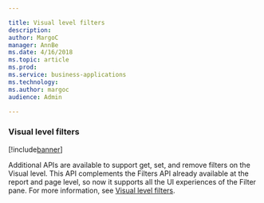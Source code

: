 ```yaml
---

title: Visual level filters
description: 
author: MargoC
manager: AnnBe
ms.date: 4/16/2018
ms.topic: article
ms.prod: 
ms.service: business-applications
ms.technology: 
ms.author: margoc
audience: Admin

---
```

### Visual level filters

[!include[banner](../../includes/banner.md)]




Additional APIs are available to support get, set, and remove filters on the
Visual level. This API complements the Filters API already available at the
report and page level, so now it supports all the UI experiences of the Filter
pane. For more information, see [Visual level
filters](https://github.com/Microsoft/PowerBI-JavaScript/wiki/Filters).
